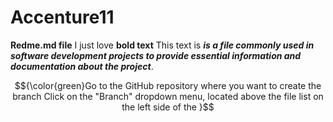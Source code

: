 # Accenture11
**Redme.md file**     I just love **bold text**  This text is ___is a file commonly used in software development projects to provide essential information and documentation about the project___. 

$${\color{green}Go to the GitHub repository where you want to create the branch Click on the "Branch" dropdown menu, located above the file list on the left side of the }$$





















